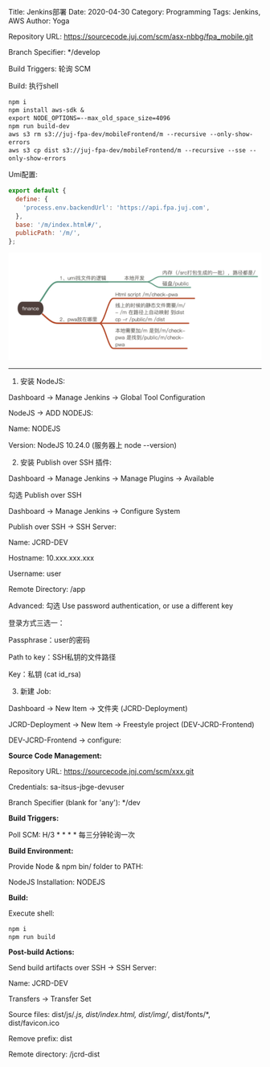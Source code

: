 Title: Jenkins部署
Date: 2020-04-30
Category: Programming
Tags: Jenkins, AWS
Author: Yoga

Repository URL: https://sourcecode.juj.com/scm/asx-nbbg/fpa_mobile.git

Branch Specifier: */develop

Build Triggers: 轮询 SCM

Build: 执行shell
```
npm i
npm install aws-sdk &
export NODE_OPTIONS=--max_old_space_size=4096
npm run build-dev
aws s3 rm s3://juj-fpa-dev/mobileFrontend/m --recursive --only-show-errors
aws s3 cp dist s3://juj-fpa-dev/mobileFrontend/m --recursive --sse --only-show-errors
```

Umi配置:

```javascript
export default {
  define: {
    'process.env.backendUrl': 'https://api.fpa.juj.com',
  },
  base: '/m/index.html#/',
  publicPath: '/m/',
};
```
![UMI](img/umi1.png)

---

1. 安装 NodeJS:

Dashboard -> Manage Jenkins -> Global Tool Configuration

NodeJS -> ADD NODEJS:

Name: NODEJS

Version: NodeJS 10.24.0 (服务器上 node --version)

2. 安装 Publish over SSH 插件:

Dashboard -> Manage Jenkins -> Manage Plugins -> Available

勾选 Publish over SSH

Dashboard -> Manage Jenkins -> Configure System

Publish over SSH -> SSH Server:

Name: JCRD-DEV

Hostname: 10.xxx.xxx.xxx

Username: user

Remote Directory: /app

Advanced: 勾选 Use password authentication, or use a different key

登录方式三选一：

Passphrase：user的密码

Path to key：SSH私钥的文件路径

Key：私钥 (cat id_rsa)

3. 新建 Job:

Dashboard -> New Item -> 文件夹 (JCRD-Deployment)

JCRD-Deployment -> New Item -> Freestyle project (DEV-JCRD-Frontend)

DEV-JCRD-Frontend -> configure:

__Source Code Management:__ 

Repository URL: https://sourcecode.jnj.com/scm/xxx.git

Credentials: sa-itsus-jbge-devuser

Branch Specifier (blank for 'any'): */dev

__Build Triggers:__ 

Poll SCM: H/3 * * * * 每三分钟轮询一次

__Build Environment:__

Provide Node & npm bin/ folder to PATH:

NodeJS Installation: NODEJS

__Build:__

Execute shell:

```
npm i
npm run build
```

__Post-build Actions:__

Send build artifacts over SSH -> SSH Server: 

Name: JCRD-DEV

Transfers -> Transfer Set

Source files: dist/js/*.js, dist/index.html, dist/img/*, dist/fonts/*, dist/favicon.ico

Remove prefix: dist

Remote directory: /jcrd-dist